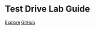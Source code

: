 # 

<h1 id="cover-heading">
  Test Drive Lab Guide
</h1>


[Explore](home)
[GitHub](https://github.com/fkhademi/testdrive)